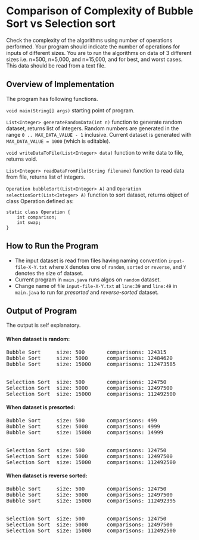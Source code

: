 # Comparison of Complexity of Bubble Sort vs Selection sort

Check the complexity of the algorithms using number of operations performed. Your program should indicate the number of operations for inputs of different sizes. You are to run the algorithms on data of 3 different sizes i.e. n=500, n=5,000, and n=15,000, and for best, and worst cases. This data should be read from a text file. 

## Overview of Implementation

The program has following functions.

`void main(String[] args)` starting point of program.

`List<Integer> generateRandomData(int n)` function to generate random dataset, returns list of integers. Random numbers are generated in the range `0 .. MAX_DATA_VALUE - 1` inclusive. Current dataset is generated with `MAX_DATA_VALUE = 1000` (which is editable).

`void writeDataToFile(List<Integer> data)` function to write data to file, returns void.

`List<Integer> readDataFromFile(String filename)` function to read data from file, returns list of integers.

`Operation bubbleSort(List<Integer> A)` and `Operation selectionSort(List<Integer> A)` function to sort dataset, returns object of class Operation defined as:

```
static class Operation {
    int comparison;
    int swap;
}
``` 

## How to Run the Program

* The input dataset is read from files having naming convention `input-file-X-Y.txt` where `X` denotes one of `random`, `sorted` or `reverse`, and `Y` denotes the size of dataset.
* Current program in `main.java` runs algos on `random` dataset.
* Change name of file `input-file-X-Y.txt` at `line:39` and `line:49` in `main.java` to run for _presorted_ and _reverse-sorted_ dataset.

## Output of Program

The output is self explanatory.

#### When dataset is random:
<pre>
Bubble Sort 	size: 500		comparisons: 124315			swaps: 62905
Bubble Sort 	size: 5000		comparisons: 12484620		swaps: 6381182
Bubble Sort 	size: 15000		comparisons: 112473585		swaps: 56374559
<br>
Selection Sort 	size: 500		comparisons: 124750			swaps: 496
Selection Sort 	size: 5000		comparisons: 12497500		swaps: 4989
Selection Sort 	size: 15000		comparisons: 112492500		swaps: 14973
</pre>
#### When dataset is presorted:
<pre>
Bubble Sort 	size: 500		comparisons: 499			swaps: 0
Bubble Sort 	size: 5000		comparisons: 4999			swaps: 0
Bubble Sort 	size: 15000		comparisons: 14999			swaps: 0
<br>
Selection Sort 	size: 500		comparisons: 124750			swaps: 0
Selection Sort 	size: 5000		comparisons: 12497500		swaps: 0
Selection Sort 	size: 15000		comparisons: 112492500		swaps: 0
</pre>
#### When dataset is reverse sorted:
<pre>
Bubble Sort 	size: 500		comparisons: 124750			swaps: 124623
Bubble Sort 	size: 5000		comparisons: 12497500		swaps: 12485013
Bubble Sort 	size: 15000		comparisons: 112492395		swaps: 112380218
<br>
Selection Sort 	size: 500		comparisons: 124750			swaps: 284
Selection Sort 	size: 5000		comparisons: 12497500		swaps: 3447
Selection Sort 	size: 15000		comparisons: 112492500		swaps: 10650
</pre>